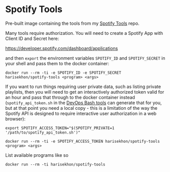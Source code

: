 Spotify Tools
=============

Pre-built image containing the tools from my [Spotify Tools](https://github.com/harisekhon/spotify-tools) repo.

Many tools require authorization. You will need to create a Spotify App with Client ID and Secret here:

https://developer.spotify.com/dashboard/applications

and then `export` the environment variables `SPOTIFY_ID` and `SPOTIFY_SECRET` in your shell and pass them to the docker container:

```
docker run --rm -ti -e SPOTIFY_ID -e SPOTIFY_SECRET harisekhon/spotify-tools <program> <args>
```

If you want to run things requiring user private data, such as listing private playlists, then you will need to get an interactively authorized token valid for an hour and pass that through to the docker container instead (`spotify_api_token.sh` in the [DevOps Bash tools](https://github.com/harisekhon/bash-tools) can generate that for you, but at that point you need a local copy - this is a limitation of the way the Spotify API is designed to require interactive user authorization in a web browser):

```
export SPOTIFY_ACCESS_TOKEN="$(SPOTIFY_PRIVATE=1 '/path/to/spotify_api_token.sh')"

docker run --rm -ti -e SPOTIFY_ACCESS_TOKEN harisekhon/spotify-tools <program> <args>
```

List available programs like so
```
docker run --rm -ti harisekhon/spotify-tools
```

